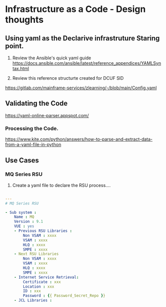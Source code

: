 # Infrastructure as a Code - Design thoughts 

## Using yaml as the Declarive infrastruture Staring point.

1. Review the Ansible's quick yaml guide
<https://docs.ansible.com/ansible/latest/reference_appendices/YAMLSyntax.html>

2. Review this reference structurte created for DCUF SID

<https://gitlab.com/mainframe-services/zlearning/-/blob/main/Config.yaml>


## Validating the Code

<https://yaml-online-parser.appspot.com/>


### Processing the Code.

<https://www.kite.com/python/answers/how-to-parse-and-extract-data-from-a-yaml-file-in-python>

## Use Cases

### MQ Series RSU

1. Create a yaml file to declare the RSU process....

```yaml

---
# MQ Series RSU

- Sub system :
    Name : MQ
    Version : 9.1
    VUE : yes
    - Previous RSU Libraries :
        Non VSAM : xxxx
        VSAM : xxxx
        HLQ : xxxx
        SMPE : xxxx
    - Next RSU Libraries 
        Non VSAM : xxxx
        VSAM : xxxx
        HLQ : xxxx
        SMPE : xxxx
    - Internet Service Retrieval:
        Certificate : xxx
        Location : xxx
        ID : xxx
        Password : {{ Password_Secret_Repo }}
    - JCL Libraries :
        

       

